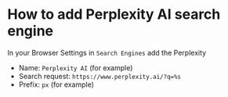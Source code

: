 # How to add Perplexity AI search engine

In your Browser Settings in `Search Engines` add the Perplexity

- Name: `Perplexity AI` (for example)
- Search request: `https://www.perplexity.ai/?q=%s`
- Prefix: `px` (for example)
